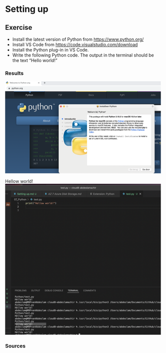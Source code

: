 # Setting up


## Exercise

- Install the latest version of Python from https://www.python.org/
- Install VS Code from https://code.visualstudio.com/download
- Install the Python plug-in in VS Code.
- Write the following Python code. The output in the terminal should be the text “Hello world!”






### Results

![screenshot](../00_includes/python/71.png)

Hellow world!
![screenshot](../00_includes/python/73.png)
### Sources
